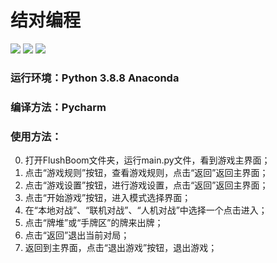 # 结对编程
[![](https://img.shields.io/badge/blog-Pollux75-green.svg)](https://home.cnblogs.com/u/Pollux-75/)
[![](https://img.shields.io/badge/blog-Gianpaolo-green.svg)](https://home.cnblogs.com/u/lcl123/)
![](https://img.shields.io/badge/language-Python-blue.svg)
### 运行环境：Python 3.8.8 Anaconda
### 编译方法：Pycharm
### 使用方法：
0. 打开FlushBoom文件夹，运行main.py文件，看到游戏主界面；  
1. 点击“游戏规则”按钮，查看游戏规则，点击“返回”返回主界面；  
2. 点击“游戏设置”按钮，进行游戏设置，点击“返回”返回主界面；  
3. 点击“开始游戏”按钮，进入模式选择界面；  
4. 在“本地对战”、“联机对战”、“人机对战”中选择一个点击进入；  
5. 点击“牌堆”或“手牌区”的牌来出牌；  
6. 点击“返回”退出当前对局；  
7. 返回到主界面，点击“退出游戏”按钮，退出游戏；  
